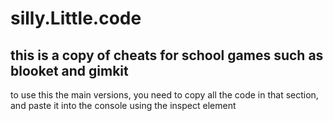 # silly.Little.code

## this is a copy of cheats for school games such as blooket and gimkit

to use this the main versions, you need to copy all the code in that section, and paste it into the console using the inspect element
